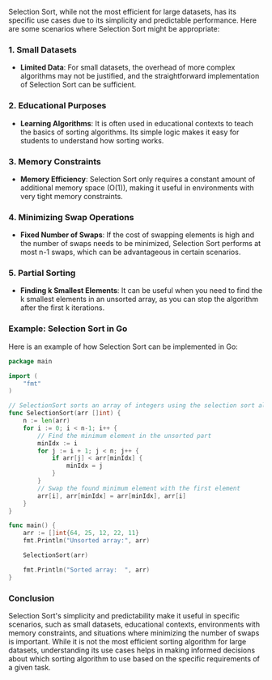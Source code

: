Selection Sort, while not the most efficient for large datasets, has its specific use cases due to its simplicity and predictable performance. Here are some scenarios where Selection Sort might be appropriate:

### 1. **Small Datasets**
- **Limited Data**: For small datasets, the overhead of more complex algorithms may not be justified, and the straightforward implementation of Selection Sort can be sufficient.

### 2. **Educational Purposes**
- **Learning Algorithms**: It is often used in educational contexts to teach the basics of sorting algorithms. Its simple logic makes it easy for students to understand how sorting works.

### 3. **Memory Constraints**
- **Memory Efficiency**: Selection Sort only requires a constant amount of additional memory space (O(1)), making it useful in environments with very tight memory constraints.

### 4. **Minimizing Swap Operations**
- **Fixed Number of Swaps**: If the cost of swapping elements is high and the number of swaps needs to be minimized, Selection Sort performs at most n-1 swaps, which can be advantageous in certain scenarios.

### 5. **Partial Sorting**
- **Finding k Smallest Elements**: It can be useful when you need to find the k smallest elements in an unsorted array, as you can stop the algorithm after the first k iterations.

### Example: Selection Sort in Go

Here is an example of how Selection Sort can be implemented in Go:

```go
package main

import (
    "fmt"
)

// SelectionSort sorts an array of integers using the selection sort algorithm.
func SelectionSort(arr []int) {
    n := len(arr)
    for i := 0; i < n-1; i++ {
        // Find the minimum element in the unsorted part
        minIdx := i
        for j := i + 1; j < n; j++ {
            if arr[j] < arr[minIdx] {
                minIdx = j
            }
        }
        // Swap the found minimum element with the first element
        arr[i], arr[minIdx] = arr[minIdx], arr[i]
    }
}

func main() {
    arr := []int{64, 25, 12, 22, 11}
    fmt.Println("Unsorted array:", arr)

    SelectionSort(arr)

    fmt.Println("Sorted array:  ", arr)
}
```

### Conclusion

Selection Sort's simplicity and predictability make it useful in specific scenarios, such as small datasets, educational contexts, environments with memory constraints, and situations where minimizing the number of swaps is important. While it is not the most efficient sorting algorithm for large datasets, understanding its use cases helps in making informed decisions about which sorting algorithm to use based on the specific requirements of a given task.